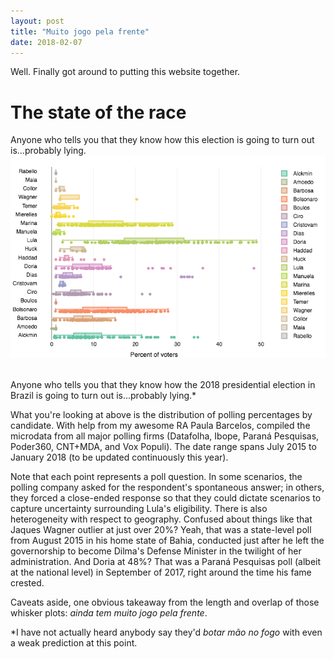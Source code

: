 ```yaml
---
layout: post
title: "Muito jogo pela frente"
date: 2018-02-07
---
```


Well. Finally got around to putting this website together.

<h1> The state of the race</h1>

<p> Anyone who tells you that they know how this election is going to turn out is...probably lying.
<br>
<img src="images/newplot.png" alt="hi" class="inline"/>
	</center>

<br>
<br>
<p></p>
<p> Anyone who tells you that they know how the 2018 presidential election in Brazil is going to turn out is...probably lying.* </p>
<p> What you're looking at above is the distribution of polling percentages by candidate. With help from my awesome RA Paula Barcelos, compiled the microdata from all major polling firms (Datafolha, Ibope, Paraná Pesquisas, Poder360, CNT+MDA, and Vox Populi). The date range spans July 2015 to January 2018 (to be updated continuously this year).</p>
<p> Note that each point represents a poll question. In some scenarios, the polling company asked for the respondent's spontaneous answer; in others, they forced a close-ended response so that they could dictate scenarios to capture uncertainty surrounding Lula's eligibility.
There is also heterogeneity with respect to geography. Confused about things like that Jaques Wagner outlier at just over 20%? Yeah, that was a state-level poll from August 2015 in his home state of Bahia, conducted just after he left the governorship to become Dilma's Defense Minister in the twilight of her administration. And Doria at 48%? That was a Paraná Pesquisas poll (albeit at the national level) in September of 2017, right around the time his fame crested.</p>
<p> Caveats aside, one obvious takeaway from the length and overlap of those whisker plots: <i> ainda tem muito jogo pela frente</i>.<p>
<p> *I have not actually heard anybody say they'd <i> botar mão no fogo </i> with even a weak prediction at this point.</p>
